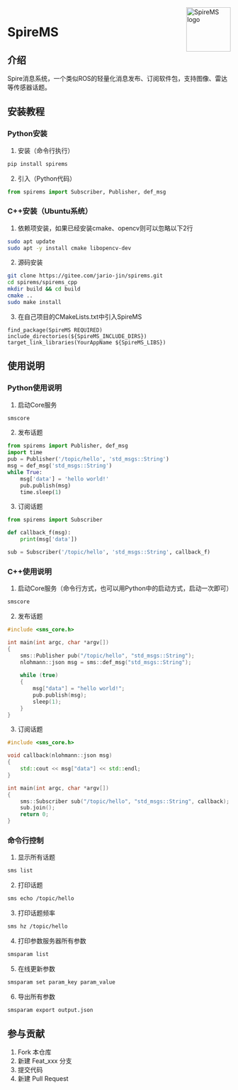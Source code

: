 <img src="https://pic.imgdb.cn/item/66aa326bd9c307b7e9462498.png" alt="SpireMS logo" align="right" height="100" />

# SpireMS

## 介绍
Spire消息系统，一个类似ROS的轻量化消息发布、订阅软件包，支持图像、雷达等传感器话题。


## 安装教程

### Python安装

1. 安装（命令行执行）

```Bash
pip install spirems
```

2. 引入（Python代码）

```Python
from spirems import Subscriber, Publisher, def_msg
```

### C++安装（Ubuntu系统）

1. 依赖项安装，如果已经安装cmake、opencv则可以忽略以下2行

```Bash
sudo apt update
sudo apt -y install cmake libopencv-dev
```

2. 源码安装

```Bash
git clone https://gitee.com/jario-jin/spirems.git
cd spirems/spirems_cpp
mkdir build && cd build
cmake ..
sudo make install
```

3. 在自己项目的CMakeLists.txt中引入SpireMS

```
find_package(SpireMS REQUIRED)
include_directories(${SpireMS_INCLUDE_DIRS})
target_link_libraries(YourAppName ${SpireMS_LIBS})
```

## 使用说明

### Python使用说明
1. 启动Core服务

```Bash
smscore
```

2.  发布话题
```Python
from spirems import Publisher, def_msg
import time
pub = Publisher('/topic/hello', 'std_msgs::String')
msg = def_msg('std_msgs::String')
while True:
    msg['data'] = 'hello world!'
    pub.publish(msg)
    time.sleep(1)
```

3.  订阅话题
```Python
from spirems import Subscriber

def callback_f(msg):
    print(msg['data'])

sub = Subscriber('/topic/hello', 'std_msgs::String', callback_f)
```

### C++使用说明

1. 启动Core服务（命令行方式，也可以用Python中的启动方式，启动一次即可）

```Bash
smscore
```

2. 发布话题
```C++
#include <sms_core.h>

int main(int argc, char *argv[])
{
    sms::Publisher pub("/topic/hello", "std_msgs::String");
    nlohmann::json msg = sms::def_msg("std_msgs::String");
    
    while (true)
    {
        msg["data"] = "hello world!";
        pub.publish(msg);
        sleep(1);
    }
}
```

3. 订阅话题
```C++
#include <sms_core.h>

void callback(nlohmann::json msg)
{
    std::cout << msg["data"] << std::endl;
}

int main(int argc, char *argv[])
{
    sms::Subscriber sub("/topic/hello", "std_msgs::String", callback);
    sub.join();
    return 0;
}
```

### 命令行控制

1. 显示所有话题

```Bash
sms list
```

2. 打印话题

```Bash
sms echo /topic/hello
```

3. 打印话题频率

```Bash
sms hz /topic/hello
```

4. 打印参数服务器所有参数

```Bash
smsparam list
```

5. 在线更新参数

```Bash
smsparam set param_key param_value
```

6. 导出所有参数

```Bash
smsparam export output.json
```

## 参与贡献

1.  Fork 本仓库
2.  新建 Feat_xxx 分支
3.  提交代码
4.  新建 Pull Request

